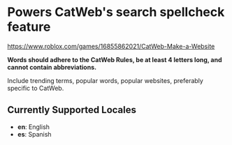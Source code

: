 # Powers CatWeb's search spellcheck feature

https://www.roblox.com/games/16855862021/CatWeb-Make-a-Website

**Words should adhere to the CatWeb Rules, be at least 4 letters long, and cannot contain abbreviations.**

Include trending terms, popular words, popular websites, preferably specific to CatWeb.

## Currently Supported Locales
- **en**: English
- **es**: Spanish
